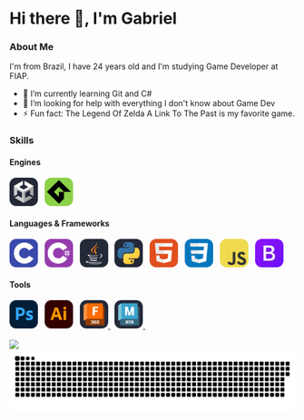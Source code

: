 <!-- Title -->
<h1> Hi there 👋, I'm Gabriel </h1>

<!-- About Me Title -->
<h3> About Me </h3>

<!-- About Me Text -->
<p> I'm from Brazil, I have 24 years old and I'm studying Game Developer at FIAP. </p>

- 🌱 I’m currently learning Git and C# 
- 🤔 I’m looking for help with everything I don't know about Game Dev 
- ⚡ Fun fact: The Legend Of Zelda A Link To The Past is my favorite game. 

<h3> Skills </h3>

<h4> Engines </h4>
<div>
  <a><picture>
    <source media="(prefers-color-scheme: light)" srcset="https://github.com/DvoraGames/dvoragames/blob/icons/Unity-Light.svg" />
    <img src="https://github.com/DvoraGames/dvoragames/blob/icons/Unity-Dark.svg" width=50px>
  </picture></a>&nbsp;
  <a><picture>
    <source media="(prefers-color-scheme: light)" srcset="https://github.com/DvoraGames/dvoragames/blob/icons/GameMakerStudio.svg" />
    <img src="https://github.com/DvoraGames/dvoragames/blob/icons/GameMakerStudio.svg" width=50px>
  </picture></a>&nbsp;
</div>

<h4> Languages & Frameworks </h4>
<div>
  <a><picture>
    <source media="(prefers-color-scheme: light)" srcset="https://github.com/DvoraGames/dvoragames/blob/icons/C.svg" />
    <img src="https://github.com/DvoraGames/dvoragames/blob/icons/C.svg" width=50px>
  </picture></a>&nbsp;
  <a><picture>
    <source media="(prefers-color-scheme: light)" srcset="https://github.com/DvoraGames/dvoragames/blob/icons/CS.svg" />
    <img src="https://github.com/DvoraGames/dvoragames/blob/icons/CS.svg" width=50px>
  </picture></a>&nbsp;
  <a><picture>
    <source media="(prefers-color-scheme: light)" srcset="https://github.com/DvoraGames/dvoragames/blob/icons/Java-Light.svg" />
    <img src="https://github.com/DvoraGames/dvoragames/blob/icons/Java-Dark.svg" width=50px>
  </picture></a>&nbsp;
  <a><picture>
    <source media="(prefers-color-scheme: light)" srcset="https://github.com/DvoraGames/dvoragames/blob/icons/Python-Light.svg" />
    <img src="https://github.com/DvoraGames/dvoragames/blob/icons/Python-Dark.svg" width=50px>
  </picture></a>&nbsp;
  <a><picture>
    <source media="(prefers-color-scheme: light)" srcset="https://github.com/DvoraGames/dvoragames/blob/icons/HTML.svg" />
    <img src="https://github.com/DvoraGames/dvoragames/blob/icons/HTML.svg" width=50px>
  </picture></a>&nbsp;
  <a><picture>
    <source media="(prefers-color-scheme: light)" srcset="https://github.com/DvoraGames/dvoragames/blob/icons/CSS.svg" />
    <img src="https://github.com/DvoraGames/dvoragames/blob/icons/CSS.svg" width=50px>
  </picture></a>&nbsp;
  <a><picture>
    <source media="(prefers-color-scheme: light)" srcset="https://github.com/DvoraGames/dvoragames/blob/icons/JavaScript.svg" />
    <img src="https://github.com/DvoraGames/dvoragames/blob/icons/JavaScript.svg" width=50px>
  </picture></a>&nbsp;
    <source media="(prefers-color-scheme: light)" srcset="https://github.com/DvoraGames/dvoragames/blob/icons/Bootstrap.svg" />
    <img src="https://github.com/DvoraGames/dvoragames/blob/icons/Bootstrap.svg" width=50px>
  </picture></a>&nbsp;
</div>

<h4> Tools </h4>
<div>
  <a><picture>
    <source media="(prefers-color-scheme: light)" srcset="https://github.com/DvoraGames/dvoragames/blob/icons/Photoshop.svg" />
    <img src="https://github.com/DvoraGames/dvoragames/blob/icons/Photoshop.svg" width=50px>
  </picture></a>&nbsp;
  <a><picture>
    <source media="(prefers-color-scheme: light)" srcset="https://github.com/DvoraGames/dvoragames/blob/icons/Illustrator.svg" />
    <img src="https://github.com/DvoraGames/dvoragames/blob/icons/Illustrator.svg" width=50px>
  </picture></a>&nbsp;
  <a href="https://www.autodesk.com/products/fusion-360/overview?term=1-YEAR&tab=subscription"><picture>
    <source media="(prefers-color-scheme: light)" srcset="https://github.com/DvoraGames/dvoragames/blob/icons/Fusion360-Light.svg" />
    <img src="https://github.com/DvoraGames/dvoragames/blob/icons/Fusion360-Dark.svg" width=50px>
  </picture></a>&nbsp;
  <a href="https://www.autodesk.com/products/maya/overview?term=1-YEAR&tab=subscription"><picture>
    <source media="(prefers-color-scheme: light)" srcset="https://github.com/DvoraGames/dvoragames/blob/icons/Maya-Light.svg" />
    <img src="https://github.com/DvoraGames/dvoragames/blob/icons/Maya-Dark.svg" width=50px>
  </picture></a>&nbsp;
</div>

<br>

<div>
  <a><picture>
    <source media="(prefers-color-scheme: light)" srcset="https://github.com/DvoraGames/dvoragames/blob/icons/Maya-Light.svg" />
    <img src="https://github-readme-stats.vercel.app/api/top-langs/?username=DvoraGames&layout=compact&theme=dark#gh-dark-mode-only">
  </picture></a>
</div>

<!-- Snake Game -->
<div align="center">
  <picture>
    <source media="(prefers-color-scheme: dark)" srcset="https://github.com/DvoraGames/dvoragames/blob/output/github-snake-dark.svg" />
    <source media="(prefers-color-scheme: light)" srcset="https://github.com/DvoraGames/dvoragames/blob/output/github-snake.svg" />
    <img alt="github-snake" src="github-snake.svg" />
  </picture>
</div>
